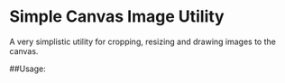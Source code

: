 Simple Canvas Image Utility
===========================

A very simplistic utility for cropping, resizing and drawing images to the canvas.

##Usage: